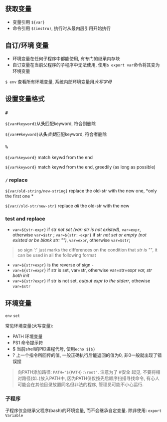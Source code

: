 ## 获取变量

- 变量引用 `${var}`
- 命令引用 `$(instru)`, 执行时从最内层引用开始执行

## 自订/环境 变量

- 环境变量在任何子程序中都能使用, 有专门的继承内存块
- 自订变量在当前父程序的子程序中无法使用, 使用`$ export var`命令将其变为环境变量

`$ env` 查看所有环境变量, 系统内部环境变量用*大写字母*

## 设置变量格式

### `#`

`${var#keyword}`从**头**匹配keyword, 符合则删除

`${var##keyword}`从**头***贪婪*匹配keyword, 符合者删除

### `%`

`${var%keyword}` match keywd from the end

`${var%keyword}` match keywd from the end, greedily (as long as possible)

### `/` replace

`${var/old-string/new-string}` replace the old-str with the new one, *only the first one *

`${var//old-str/new-str}` replace *all* the old-str with the new

### test and replace

- `var=${str-expr}` if str *not set (var: str is not existed)*, `var=expr`, otherwise `var=$str` ; `var=${str:-expr}` if str *not set or empty (not existed or be blank str: "")*, `var=expr`, otherwise `var=$str`;
> so sign ':' just marks the differences on the condition that *str is ""*, it can be used in all the following format

- `var=${str+expr}` is the reverse of sign `-`
- `var=${str=expr}` if str is set, var=str, otherwise var=str=expr *var, str both init*
- `var=${str?expr}` if str is not set, *output expr to the stderr*, othewise `var=$str`

## 环境变量
 `env`
 `set`
 
常见环境变量(大写变量):

- PATH 环境变量
- PS1 命令提示符
- $ 当前shell的PID进程代号, 使用`echo ${$}`
- ? 上一个指令所回传的值, 一般正确执行后能返回的值为0, 非0一般就出现了错误捏
> 向PATH添加路径: `PATH="${PATH}:\root"`. 注意为了 #安全 起见, 不要将相对路径(如`.`)放入PATH中, 因为PATH仅仅按先后顺序扫描寻找命令, 有心人可能会在其他目录放置同名但非法的程序, 管理员可能不小心运行.

### 子程序
子程序仅会继承父程序(bash)的环境变量, 而不会继承自定变量.
除非使用: `export Variable`
